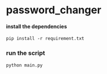 # password_changer

#### install the dependencies
```
pip install -r requirement.txt
```
### run the script
```
python main.py
```
